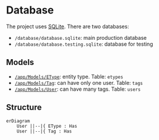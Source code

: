 # Database
The project uses [SQLite](https://www.sqlite.org/). There are two databases:
- `/database/database.sqlite`: main production database
- `/database/database.testing.sqlite`: database for testing

## Models
- [`/app/Models/EType`](/app/Models/EType.php): entity type. Table: `etypes`
- [`/app/Models/Tag`](/app/Models/Tag.php): can have only one user. Table: `tags`
- [`/app/Models/User`](/app/Models/User.php): can have many tags. Table: `users`

## Structure
```mermaid
erDiagram
	User ||--|{ EType : Has
	User ||--|{ Tag : Has
```
